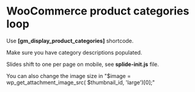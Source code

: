 # WooCommerce product categories loop

Use <strong>[gm_display_product_categories]</strong> shortcode.

Make sure you have category descriptions populated.

Slides shift to one per page on mobile, see <strong>splide-init.js</strong> file.

You can also change the image size in "$image = wp_get_attachment_image_src( $thumbnail_id, 'large')[0];"
